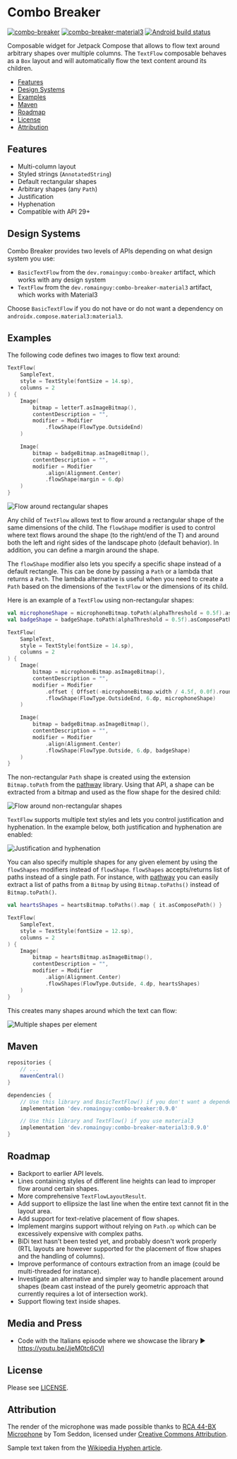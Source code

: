 # Combo Breaker

[![combo-breaker](https://maven-badges.herokuapp.com/maven-central/dev.romainguy/combo-breaker/badge.svg?subject=combo-breaker)](https://maven-badges.herokuapp.com/maven-central/dev.romainguy/combo-breaker)
[![combo-breaker-material3](https://maven-badges.herokuapp.com/maven-central/dev.romainguy/combo-breaker-material3/badge.svg?subject=combo-breaker-material3)](https://maven-badges.herokuapp.com/maven-central/dev.romainguy/combo-breaker-material3)
[![Android build status](https://github.com/romainguy/combo-breaker/workflows/Android/badge.svg)](https://github.com/romainguy/combo-breaker/actions?query=workflow%3AAndroid)

Composable widget for Jetpack Compose that allows to flow text around arbitrary shapes over
multiple columns. The `TextFlow` composable behaves as a `Box` layout and will automatically
flow the text content around its children.

* [Features](#features)
* [Design Systems](#design-systems)
* [Examples](#examples)
* [Maven](#maven)
* [Roadmap](#roadmap)
* [License](#license)
* [Attribution](#attribution)

## Features

- Multi-column layout
- Styled strings (`AnnotatedString`)
- Default rectangular shapes
- Arbitrary shapes (any `Path`)
- Justification
- Hyphenation
- Compatible with API 29+

## Design Systems

Combo Breaker provides two levels of APIs depending on what design system you use:

- `BasicTextFlow` from the `dev.romainguy:combo-breaker` artifact, which works with any design system
- `TextFlow` from the `dev.romainguy:combo-breaker-material3` artifact, which works with Material3

Choose `BasicTextFlow` if you do not have or do not want a dependency on
`androidx.compose.material3:material3`.

## Examples

The following code defines two images to flow text around:

```kotlin
TextFlow(
    SampleText,
    style = TextStyle(fontSize = 14.sp),
    columns = 2
) {
    Image(
        bitmap = letterT.asImageBitmap(),
        contentDescription = "",
        modifier = Modifier
            .flowShape(FlowType.OutsideEnd)
    )

    Image(
        bitmap = badgeBitmap.asImageBitmap(),
        contentDescription = "",
        modifier = Modifier
            .align(Alignment.Center)
            .flowShape(margin = 6.dp)
    )
}
```

![Flow around rectangular shapes](art/screenshot_default_shapes.png)

Any child of `TextFlow` allows text to flow around a rectangular shape of the same dimensions of the
child. The `flowShape` modifier is used to control where text flows around the shape (to the
right/end of the T) and around both the left and right sides of the landscape photo (default
behavior). In addition, you can define a margin around the shape.

The `flowShape` modifier also lets you specify a specific shape instead of a default rectangle.
This can be done by passing a `Path` or a lambda that returns a `Path`. The lambda alternative
is useful when you need to create a `Path` based on the dimensions of the `TextFlow` or the
dimensions of its child.

Here is an example of a `TextFlow` using non-rectangular shapes:

```kotlin
val microphoneShape = microphoneBitmap.toPath(alphaThreshold = 0.5f).asComposePath()
val badgeShape = badgeShape.toPath(alphaThreshold = 0.5f).asComposePath()

TextFlow(
    SampleText,
    style = TextStyle(fontSize = 14.sp),
    columns = 2
) {
    Image(
        bitmap = microphoneBitmap.asImageBitmap(),
        contentDescription = "",
        modifier = Modifier
            .offset { Offset(-microphoneBitmap.width / 4.5f, 0.0f).round() }
            .flowShape(FlowType.OutsideEnd, 6.dp, microphoneShape)
    )

    Image(
        bitmap = badgeBitmap.asImageBitmap(),
        contentDescription = "",
        modifier = Modifier
            .align(Alignment.Center)
            .flowShape(FlowType.Outside, 6.dp, badgeShape)
    )
}
```

The non-rectangular `Path` shape is created using the extension `Bitmap.toPath` from the
[pathway](https://github.com/romainguy/pathway) library. Using that API, a shape can be extracted
from a bitmap and used as the flow shape for the desired child:

![Flow around non-rectangular shapes](art/screenshot_arbitrary_shapes.png)

`TextFlow` supports multiple text styles and lets you control justification and hyphenation. In
the example below, both justification and hyphenation are enabled:

![Justification and hyphenation](art/screenshot_styles_and_justification.png)

You can also specify multiple shapes for any given element by using the `flowShapes` modifiers
instead of `flowShape`. `flowShapes` accepts/returns list of paths instead of a single path.
For instance, with [pathway](https://github.com/romainguy/pathway) you can easily extract a list of
paths from a `Bitmap` by using `Bitmap.toPaths()` instead of `Bitmap.toPath()`.

```kotlin
val heartsShapes = heartsBitmap.toPaths().map { it.asComposePath() }

TextFlow(
    SampleText,
    style = TextStyle(fontSize = 12.sp),
    columns = 2
) {
    Image(
        bitmap = heartsBitmap.asImageBitmap(),
        contentDescription = "",
        modifier = Modifier
            .align(Alignment.Center)
            .flowShapes(FlowType.Outside, 4.dp, heartsShapes)
    )
}
```

This creates many shapes around which the text can flow:

![Multiple shapes per element](art/screenshot_shapes.png)

## Maven

```gradle
repositories {
    // ...
    mavenCentral()
}

dependencies {
    // Use this library and BasicTextFlow() if you don't want a dependency on material3
    implementation 'dev.romainguy:combo-breaker:0.9.0'

    // Use this library and TextFlow() if you use material3
    implementation 'dev.romainguy:combo-breaker-material3:0.9.0'
}
```

## Roadmap

- Backport to earlier API levels.
- Lines containing styles of different line heights can lead to improper flow around certain shapes.
- More comprehensive `TextFlowLayoutResult`.
- Add support to ellipsize the last line when the entire text cannot fit in the layout area.
- Add support for text-relative placement of flow shapes.
- Implement margins support without relying on `Path.op` which can be excessively expensive with
  complex paths.
- BiDi text hasn't been tested yet, and probably doesn't work properly (RTL layouts are however
  supported for the placement of flow shapes and the handling of columns).
- Improve performance of contours extraction from an image (could be multi-threaded for instance).
- Investigate an alternative and simpler way to handle placement around shapes (beam cast instead 
  of the purely geometric approach that currently requires a lot of intersection work).
- Support flowing text inside shapes.

## Media and Press

- Code with the Italians episode where we showcase the library ▶️ https://youtu.be/JjeM0tc6CVI

## License

Please see [LICENSE](./LICENSE).

## Attribution

The render of the microphone was made possible thanks to
[RCA 44-BX Microphone](https://skfb.ly/6AKHx) by Tom Seddon, licensed under
[Creative Commons Attribution](http://creativecommons.org/licenses/by/4.0/).

Sample text taken from the [Wikipedia Hyphen article](https://en.wikipedia.org/wiki/Hyphen).
